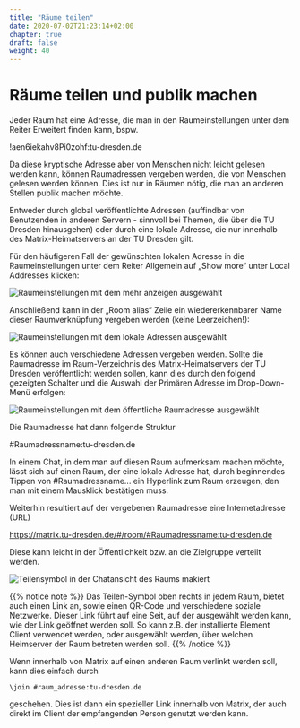 ```yaml
---
title: "Räume teilen"
date: 2020-07-02T21:23:14+02:00
chapter: true
draft: false
weight: 40
---
```

# Räume teilen und publik machen

Jeder Raum hat eine Adresse, die man in den Raumeinstellungen unter dem Reiter Erweitert finden kann, bspw.

!aen6iekahv8Pi0zohf:tu-dresden.de

Da diese kryptische Adresse aber von Menschen nicht leicht gelesen werden kann, können Raumadressen vergeben werden, die von Menschen gelesen werden können. Dies ist nur in Räumen nötig, die man an anderen Stellen publik machen möchte.

Entweder durch global veröffentlichte Adressen (auffindbar von Benutzenden in anderen Servern - sinnvoll bei Themen, die über die TU Dresden hinausgehen) oder durch eine lokale Adresse, die nur innerhalb des Matrix-Heimatservers an der TU Dresden gilt.

Für den häufigeren Fall der gewünschten lokalen Adresse in die Raumeinstellungen unter dem Reiter Allgemein auf „Show more“ unter Local Addresses klicken:

![Raumeinstellungen mit dem mehr anzeigen ausgewählt](/images/01_Sharing_de.png)

Anschließend  kann in der „Room alias“ Zeile ein wiedererkennbarer Name dieser Raumverknüpfung vergeben werden (keine Leerzeichen!):

![Raumeinstellungen mit dem lokale Adressen ausgewählt](/images/02_Sharing_de.png)

Es können auch verschiedene Adressen vergeben werden. Sollte die Raumadresse im Raum-Verzeichnis des Matrix-Heimatservers der TU Dresden veröffentlicht werden sollen, kann dies durch den folgend gezeigten Schalter und die Auswahl der Primären Adresse im Drop-Down-Menü erfolgen:

![Raumeinstellungen mit dem öffentliche Raumadresse ausgewählt](/images/03_Sharing_de.png)

Die Raumadresse hat dann folgende Struktur

#Raumadressname:tu-dresden.de

In einem Chat, in dem man auf diesen Raum aufmerksam machen möchte, lässt sich auf einen Raum, der eine lokale Adresse hat, durch beginnendes Tippen von #Raumadressname...  ein Hyperlink zum Raum erzeugen, den man mit einem Mausklick bestätigen muss.

Weiterhin resultiert auf der vergebenen Raumadresse eine Internetadresse (URL)

https://matrix.tu-dresden.de/#/room/#Raumadressname:tu-dresden.de

Diese kann leicht in der Öffentlichkeit bzw. an die Zielgruppe verteilt werden.

![Teilensymbol in der Chatansicht des Raums makiert](/images/04_Sharing-Button_de.png)

{{% notice note %}}
Das Teilen-Symbol oben rechts in jedem Raum, bietet auch einen Link an, sowie einen QR-Code und verschiedene soziale Netzwerke. Dieser Link führt auf eine Seit, auf der ausgewählt werden kann, wie der Link geöffnet werden soll. So kann z.B. der installierte Element Client verwendet werden, oder ausgewählt werden, über welchen Heimserver der Raum betreten werden soll. 
{{% /notice %}}

Wenn innerhalb von Matrix auf einen anderen Raum verlinkt werden soll, kann dies einfach durch 
```
\join #raum_adresse:tu-dresden.de
```
geschehen. Dies ist dann ein spezieller Link innerhalb von Matrix, der auch direkt im Client der empfangenden Person genutzt werden kann.

